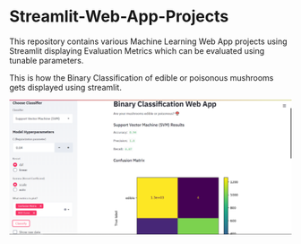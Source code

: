 # Streamlit-Web-App-Projects
This repository contains various Machine Learning Web App projects using Streamlit displaying Evaluation Metrics which can be evaluated using tunable parameters.


This is how the Binary Classification of edible or poisonous mushrooms gets displayed using streamlit.

![Screenshot](/images/mushroom_display.PNG)
